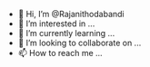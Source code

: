 - 👋 Hi, I’m @Rajanithodabandi
- 👀 I’m interested in ...
- 🌱 I’m currently learning ...
- 💞️ I’m looking to collaborate on ...
- 📫 How to reach me ...

<!---
Rajanithodabandi/Rajanithodabandi is a ✨ special ✨ repository because its `README.md` (this file) appears on your GitHub profile.
You can click the Preview link to take a look at your changes.
--->
